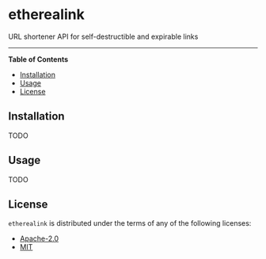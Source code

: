 # etherealink

URL shortener API for self-destructible and expirable links

-----

**Table of Contents**

- [Installation](#installation)
- [Usage](#usage)
- [License](#license)

## Installation

TODO

## Usage

TODO

## License

`etherealink` is distributed under the terms of any of the following licenses:

- [Apache-2.0](https://spdx.org/licenses/Apache-2.0.html)
- [MIT](https://spdx.org/licenses/MIT.html)
